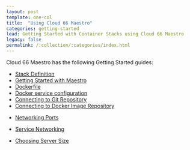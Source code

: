 ```yaml
---
layout: post
template: one-col
title:  "Using Cloud 66 Maestro"
categories: getting-started
lead: Getting Started with Container Stacks using Cloud 66 Maestro
legacy: false
permalink: /:collection/:categories/index.html
---
```


Cloud 66 Maestro has the following Getting Started guides:

- [Stack Definition](stack-definition.html)
- [Getting Started with Maestro](maestro-getting-started.html)
- [Dockerfile](dockerfile.html)
- [Docker service configuration](docker-service-config.html)
- [Connecting to Git Repository](custom-git-repo.html)
- [Connecting to Docker Image Repository](image-repository.html)

<!-- keep second one -->
- [Networking Ports](networking-ports.html)
- [Service Networking](service-networking.html)

- [Choosing Server Size](server-size.html)
